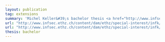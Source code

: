 ```yaml
---
layout: publication
tag: extensions
summary: 'Michel Keller&#39;s bachelor thesis <a href="http://www.infsec.ethz.ch/content/dam/ethz/special-interest/infk/inst-infsec/information-security-group-dam/research/software/thesis_keller_alicebob.pdf" target="_blank">[PDF]</a>: about translating Alice&amp;Bob protocol notation into Tamarin&#39;s input language, with implementation available <a href="http://www.infsec.ethz.ch/content/dam/ethz/special-interest/infk/inst-infsec/information-security-group-dam/research/software/anb.tar.gz" target="_blank">[tar.gz]</a>.'
url: "http://www.infsec.ethz.ch/content/dam/ethz/special-interest/infk/inst-infsec/information-security-group-dam/research/software/thesis_keller_alicebob.pdf"
url: "http://www.infsec.ethz.ch/content/dam/ethz/special-interest/infk/inst-infsec/information-security-group-dam/research/software/anb.tar.gz"
thesis: bachelor
---
```

